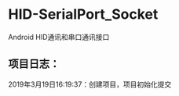 # HID-SerialPort_Socket
Android HID通讯和串口通讯接口<br/>
## 项目日志：<br/>
2019年3月19日16:19:37：创建项目，项目初始化提交<br/>
